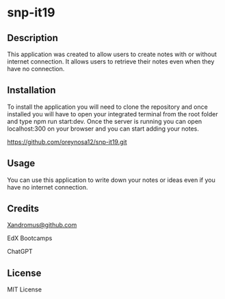 # snp-it19

## Description

This application was created to allow users to create notes with or without internet connection. It allows users to retrieve their notes even when they have no connection.

## Installation

To install the application you will need to clone the repository and once installed
you will have to open your integrated terminal from the root folder and type npm run start:dev. Once the server is running you can open localhost:300 on your browser and you can start adding your notes.

https://github.com/oreynosa12/snp-it19.git

## Usage

You can use this application to write down your notes or ideas even if you have no internet connection.

## Credits

Xandromus@github.com

EdX Bootcamps

ChatGPT

## License

MIT License

